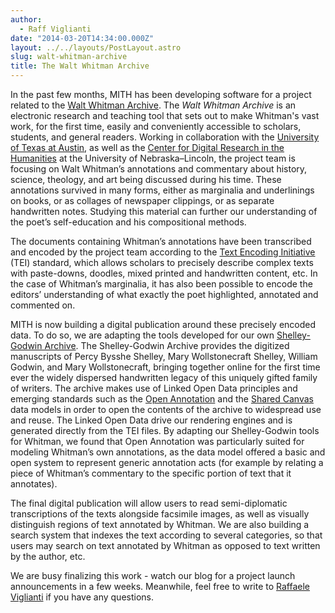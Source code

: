 ```yaml
---
author:
  - Raff Viglianti
date: "2014-03-20T14:34:00.000Z"
layout: ../../layouts/PostLayout.astro
slug: walt-whitman-archive
title: The Walt Whitman Archive
---
```


In the past few months, MITH has been developing software for a project related to the [Walt Whitman Archive](http://www.whitmanarchive.org). The _Walt Whitman Archive_ is an electronic research and teaching tool that sets out to make Whitman's vast work, for the first time, easily and conveniently accessible to scholars, students, and general readers. Working in collaboration with the [University of Texas at Austin](http://www.utexas.edu/cola/depts/english/), as well as the [Center for Digital Research in the Humanities](http://cdrh.unl.edu/) at the University of Nebraska–Lincoln, the project team is focusing on Walt Whitman’s annotations and commentary about history, science, theology, and art being discussed during his time. These annotations survived in many forms, either as marginalia and underlinings on books, or as collages of newspaper clippings, or as separate handwritten notes. Studying this material can further our understanding of the poet’s self-education and his compositional methods.

The documents containing Whitman’s annotations have been transcribed and encoded by the project team according to the [Text Encoding Initiative](http://www.tei-c.org) (TEI) standard, which allows scholars to precisely describe complex texts with paste-downs, doodles, mixed printed and handwritten content, etc. In the case of Whitman’s marginalia, it has also been possible to encode the editors’ understanding of what exactly the poet highlighted, annotated and commented on.

MITH is now building a digital publication around these precisely encoded data. To do so, we are adapting the tools developed for our own [Shelley-Godwin Archive](http://shelleygodwinarchive.org/). The Shelley-Godwin Archive provides the digitized manuscripts of Percy Bysshe Shelley, Mary Wollstonecraft Shelley, William Godwin, and Mary Wollstonecraft, bringing together online for the first time ever the widely dispersed handwritten legacy of this uniquely gifted family of writers. The archive makes use of Linked Open Data principles and emerging standards such as the [Open Annotation](http://www.openannotation.org/) and the [Shared Canvas](http://www.shared-canvas.org/) data models in order to open the contents of the archive to widespread use and reuse. The Linked Open Data drive our rendering engines and is generated directly from the TEI files. By adapting our Shelley-Godwin tools for Whitman, we found that Open Annotation was particularly suited for modeling Whitman’s own annotations, as the data model offered a basic and open system to represent generic annotation acts (for example by relating a piece of Whitman’s commentary to the specific portion of text that it annotates).

The final digital publication will allow users to read semi-diplomatic transcriptions of the texts alongside facsimile images, as well as visually distinguish regions of text annotated by Whitman. We are also building a search system that indexes the text according to several categories, so that users may search on text annotated by Whitman as opposed to text written by the author, etc.

We are busy finalizing this work - watch our blog for a project launch announcements in a few weeks. Meanwhile, feel free to write to [Raffaele Viglianti](http://mith.umd.edu/people/person/raffaele-viglianti/) if you have any questions.
